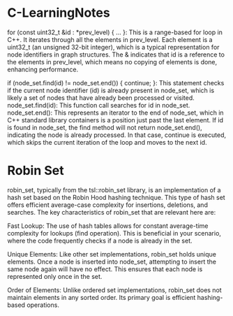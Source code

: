 # C-LearningNotes

for (const uint32_t &id : *prev_level) { ... }: This is a range-based for loop in C++. It iterates through all the elements in prev_level. Each element is a uint32_t (an unsigned 32-bit integer), which is a typical representation for node identifiers in graph structures. The & indicates that id is a reference to the elements in prev_level, which means no copying of elements is done, enhancing performance.


if (node_set.find(id) != node_set.end()) { continue; }: This statement checks if the current node identifier (id) is already present in node_set, which is likely a set of nodes that have already been processed or visited.
node_set.find(id): This function call searches for id in node_set.
node_set.end(): This represents an iterator to the end of node_set, which in C++ standard library containers is a position just past the last element.
If id is found in node_set, the find method will not return node_set.end(), indicating the node is already processed. In that case, continue is executed, which skips the current iteration of the loop and moves to the next id.

# Robin Set
robin_set, typically from the tsl::robin_set library, is an implementation of a hash set based on the Robin Hood hashing technique. This type of hash set offers efficient average-case complexity for insertions, deletions, and searches. The key characteristics of robin_set that are relevant here are:

Fast Lookup: The use of hash tables allows for constant average-time complexity for lookups (find operation). This is beneficial in your scenario, where the code frequently checks if a node is already in the set.

Unique Elements: Like other set implementations, robin_set holds unique elements. Once a node is inserted into node_set, attempting to insert the same node again will have no effect. This ensures that each node is represented only once in the set.

Order of Elements: Unlike ordered set implementations, robin_set does not maintain elements in any sorted order. Its primary goal is efficient hashing-based operations.
